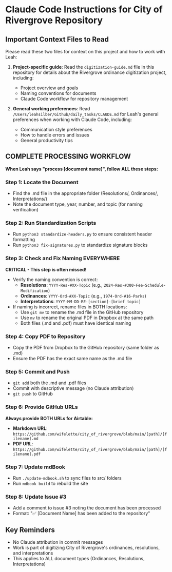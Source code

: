 # Claude Code Instructions for City of Rivergrove Repository

## Important Context Files to Read

Please read these two files for context on this project and how to work with Leah:

1. **Project-specific guide**: Read the `digitization-guide.md` file in this repository for details about the Rivergrove ordinance digitization project, including:

   - Project overview and goals
   - Naming conventions for documents
   - Claude Code workflow for repository management

2. **General working preferences**: Read `/Users/leahsilber/Github/daily_tasks/CLAUDE.md` for Leah's general preferences when working with Claude Code, including:
   - Communication style preferences
   - How to handle errors and issues
   - General productivity tips

## COMPLETE PROCESSING WORKFLOW

**When Leah says "process [document name]", follow ALL these steps:**

### Step 1: Locate the Document

- Find the .md file in the appropriate folder (Resolutions/, Ordinances/, Interpretations/)
- Note the document type, year, number, and topic (for naming verification)

### Step 2: Run Standardization Scripts

- Run `python3 standardize-headers.py` to ensure consistent header formatting
- Run `python3 fix-signatures.py` to standardize signature blocks

### Step 3: Check and Fix Naming EVERYWHERE

**CRITICAL - This step is often missed!**

- Verify the naming convention is correct:
  - **Resolutions**: `YYYY-Res-#XX-Topic` (e.g., `2024-Res-#300-Fee-Schedule-Modification`)
  - **Ordinances**: `YYYY-Ord-#XX-Topic` (e.g., `1974-Ord-#16-Parks`)
  - **Interpretations**: `YYYY-MM-DD-RE-[section]-[brief topic]`
- If naming is incorrect, rename files in BOTH locations:
  - Use `git mv` to rename the .md file in the GitHub repository
  - Use `mv` to rename the original PDF in Dropbox at the same path
  - Both files (.md and .pdf) must have identical naming

### Step 4: Copy PDF to Repository

- Copy the PDF from Dropbox to the GitHub repository (same folder as .md)
- Ensure the PDF has the exact same name as the .md file

### Step 5: Commit and Push

- `git add` both the .md and .pdf files
- Commit with descriptive message (no Claude attribution)
- `git push` to GitHub

### Step 6: Provide GitHub URLs

**Always provide BOTH URLs for Airtable:**

- **Markdown URL**: `https://github.com/wifelette/city_of_rivergrove/blob/main/[path]/[filename].md`
- **PDF URL**: `https://github.com/wifelette/city_of_rivergrove/blob/main/[path]/[filename].pdf`

### Step 7: Update mdBook

- Run `./update-mdbook.sh` to sync files to src/ folders
- Run `mdbook build` to rebuild the site

### Step 8: Update Issue #3

- Add a comment to issue #3 noting the document has been processed
- Format: "✅ [Document Name] has been added to the repository"

## Key Reminders

- No Claude attribution in commit messages
- Work is part of digitizing City of Rivergrove's ordinances, resolutions, and interpretations
- This applies to ALL document types (Ordinances, Resolutions, Interpretations)
